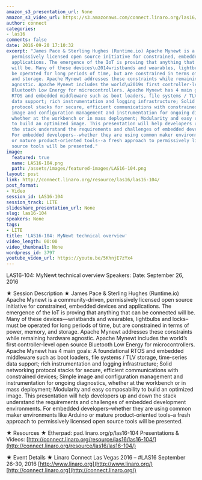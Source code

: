 ```yaml
---
amazon_s3_presentation_url: None
amazon_s3_video_url: https://s3.amazonaws.com/connect.linaro.org/las16/Videos/Monday/LAS16-104%20MyNewt%20technical%20Overview.mp4
author: connect
categories:
- las16
comments: false
date: 2016-09-20 17:10:32
excerpt: "James Pace & Sterling Hughes (Runtime.io) Apache Mynewt is a community-driven,
  permissively licensed open source initiative for constrained, embedded devices and
  applications. The emergence of the IoT is proving that anything that can be connected
  will be. Many of these devices\u2014wristbands and wearables, lightbulbs and locks--must
  be operated for long periods of time, but are constrained in terms of power, memory,
  and storage. Apache Mynewt addresses these constraints while remaining hardware
  agnostic. Apache Mynewt includes the world\u2019s first controller-level open source
  Bluetooth Low Energy for microcontrollers. Apache Mynewt has 4 main goals: A foundational
  RTOS and embedded middleware such as boot loaders, file systems / TLV storage, time-series
  data support; rich instrumentation and logging infrastructure; Solid networking
  protocol stacks for secure, efficient communications with constrained devices; Simple
  image and configuration management and instrumentation for ongoing diagnostics,
  whether at the workbench or in mass deployment; Modularity and easy composability
  to build an optimized image. This presentation will help developers up and down
  the stack understand the requirements and challenges of embedded development environments.
  For embedded developers--whether they are using common maker environments like Arduino
  or mature product-oriented tools--a fresh approach to permissively licensed open
  source tools will be presented."
image:
  featured: true
  name: LAS16-104.png
  path: /assets/images/featured-images/LAS16-104.png
layout: post
link: http://connect.linaro.org/resource/las16/las16-104/
post_format:
- Video
session_id: LAS16-104
session_track: LITE
slideshare_presentation_url: None
slug: las16-104
speakers: None
tags:
- LITE
title: 'LAS16-104: MyNewt technical overview'
video_length: 00:00
video_thumbnail: None
wordpress_id: 3797
youtube_video_url: https://youtu.be/5KhnjE7zYx4
---
```


LAS16-104: MyNewt technical overview
Speakers:
Date: September 26, 2016

★ Session Description ★
James Pace & Sterling Hughes (Runtime.io) Apache Mynewt is a community-driven, permissively licensed open source initiative for constrained, embedded devices and applications. The emergence of the IoT is proving that anything that can be connected will be. Many of these devices—wristbands and wearables, lightbulbs and locks–must be operated for long periods of time, but are constrained in terms of power, memory, and storage. Apache Mynewt addresses these constraints while remaining hardware agnostic. Apache Mynewt includes the world’s first controller-level open source Bluetooth Low Energy for microcontrollers. Apache Mynewt has 4 main goals: A foundational RTOS and embedded middleware such as boot loaders, file systems / TLV storage, time-series data support; rich instrumentation and logging infrastructure; Solid networking protocol stacks for secure, efficient communications with constrained devices; Simple image and configuration management and instrumentation for ongoing diagnostics, whether at the workbench or in mass deployment; Modularity and easy composability to build an optimized image. This presentation will help developers up and down the stack understand the requirements and challenges of embedded development environments. For embedded developers–whether they are using common maker environments like Arduino or mature product-oriented tools–a fresh approach to permissively licensed open source tools will be presented.

★ Resources ★
Etherpad: pad.linaro.org/p/las16-104
Presentations & Videos: [http://connect.linaro.org/resource/las16/las16-104/](http://connect.linaro.org/resource/las16/las16-104/)

★ Event Details ★
Linaro Connect Las Vegas 2016 – #LAS16
September 26-30, 2016
[http://www.linaro.org](http://www.linaro.org/)
[http://connect.linaro.org](http://connect.linaro.org/)